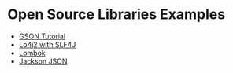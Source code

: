 # Open Source Libraries Examples

-  [GSON Tutorial](https://howtodoinjava.com/gson/google-gson-tutorial/)
-  [Lo4j2 with SLF4J](https://howtodoinjava.com/log4j2/log4j2-with-slf4j/)
-  [Lombok](https://howtodoinjava.com/lombok/)
-  [Jackson JSON](https://howtodoinjava.com/jackson/jackson-read-write-json/)